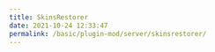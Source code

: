 ```yaml
---
title: SkinsRestorer
date: 2021-10-24 12:33:47
permalink: /basic/plugin-mod/server/skinsrestorer/
---
```

